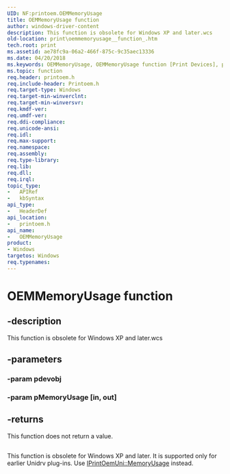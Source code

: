 ```yaml
---
UID: NF:printoem.OEMMemoryUsage
title: OEMMemoryUsage function
author: windows-driver-content
description: This function is obsolete for Windows XP and later.wcs
old-location: print\oemmemoryusage__function_.htm
tech.root: print
ms.assetid: ae78fc9a-06a2-466f-875c-9c35aec13336
ms.date: 04/20/2018
ms.keywords: OEMMemoryUsage, OEMMemoryUsage function [Print Devices], print.oemmemoryusage__function_, print_obsoletefunctions_35165216-4a29-4096-95b6-5f5b00418193.xml, printoem/OEMMemoryUsage
ms.topic: function
req.header: printoem.h
req.include-header: Printoem.h
req.target-type: Windows
req.target-min-winverclnt: 
req.target-min-winversvr: 
req.kmdf-ver: 
req.umdf-ver: 
req.ddi-compliance: 
req.unicode-ansi: 
req.idl: 
req.max-support: 
req.namespace: 
req.assembly: 
req.type-library: 
req.lib: 
req.dll: 
req.irql: 
topic_type:
-	APIRef
-	kbSyntax
api_type:
-	HeaderDef
api_location:
-	printoem.h
api_name:
-	OEMMemoryUsage
product:
- Windows
targetos: Windows
req.typenames: 
---
```


# OEMMemoryUsage function


## -description


This function is obsolete for Windows XP and later.wcs


## -parameters




### -param pdevobj


### -param pMemoryUsage [in, out]


## -returns



This function does not return a value.

<h2><a id="ddk_oemmemoryusage_function__gg"></a><a id="DDK_OEMMEMORYUSAGE_FUNCTION__GG"></a></h2>
This function is obsolete for Windows XP and later. It is supported only for earlier Unidrv plug-ins. Use <a href="https://msdn.microsoft.com/library/windows/hardware/ff554264">IPrintOemUni::MemoryUsage</a> instead.



